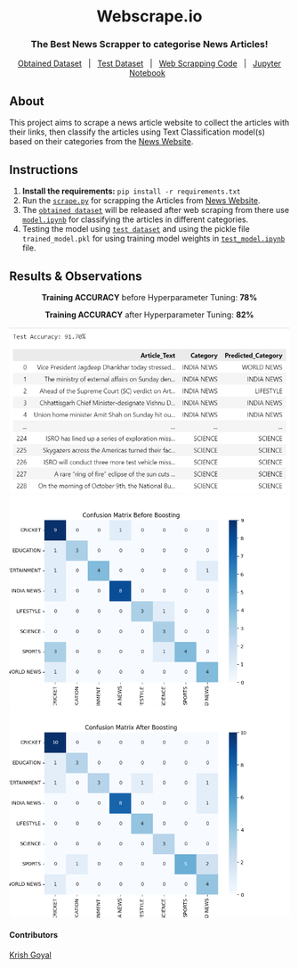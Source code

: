 <div align="center">
  <h1>Webscrape.io</h1>
  <h3>The Best News Scrapper to categorise News Articles!</h3>
</div>

<p align="center">
  <a href="/scaped_data/classified_articles_data.csv">Obtained Dataset</a> &#xa0; | &#xa0;
  <a href="/model/test_classified_articles_data.csv">Test Dataset</a> &#xa0; | &#xa0;
  <a href="/scaped_data/scrape.py">Web Scrapping Code</a> &#xa0; | &#xa0;
  <a href="/model/model.ipynb">Jupyter Notebook</a> &#xa0; 
</p>

## About ##

This project aims to scrape a news article website to collect the articles with their links, then classify the articles using Text Classification model(s) based on their categories from the [News Website](https://www.hindustantimes.com).


## Instructions 
1. **Install the requirements:** ```pip install -r requirements.txt``` <br>
2. Run the [`scrape.py`](/scaped_data/scrape.py) for scrapping the Articles from [News Website](https://www.hindustantimes.com). <br>
3. The [`obtained dataset`](/scaped_data/classified_articles_data.csv) will be released after web scraping from there use [`model.ipynb`](/model/model.ipynb) for classifying the articles in different categories.
4. Testing the model using [`test dataset`](/model/test_classified_articles_data.csv) and using the pickle file `trained_model.pkl` for using training model weights in [`test_model.ipynb`](/model/test_model.ipynb) file.

<h2> Results & Observations</h2>

<div align="center">
    <p><strong>Training ACCURACY</strong> before Hyperparameter Tuning: <strong>78%</strong></p>
    <p><strong>Training ACCURACY</strong> after Hyperparameter Tuning: <strong>82%</strong></p>
</div>

<div align="center"> <img src="model/test_accuracy.png" alt="Screenshot" /></div>
<div align="center" id="top">
  <img src="model/confusion_matrix_before_boosting.png"  alt="Profile Readme Generator" />
    
  <img src="model/confusion_matrix_after_boosting.png" alt="Profile Readme Generator" />

</div>

<h4 align = "left"> Contributors </h2>
<p align="left">
  <a href="https://github.com/krishnaa-tech">Krish Goyal</a> &#xa0;
</p>
